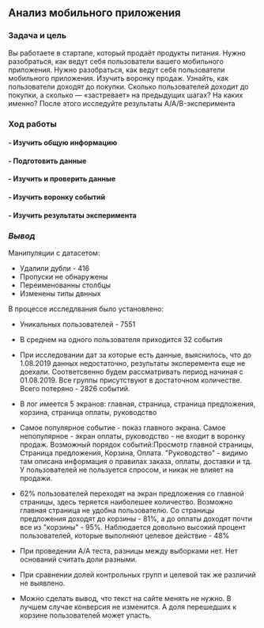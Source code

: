 ## Анализ мобильного приложения
### Задача и цель
Вы работаете в стартапе, который продаёт продукты питания. Нужно разобраться, как ведут себя пользователи вашего мобильного приложения. 
Нужно разобраться, как ведут себя пользователи мобильного приложения. 
Изучить воронку продаж. Узнайть, как пользователи доходят до покупки. Сколько пользователей доходит до покупки, а сколько — «застревает» на предыдущих шагах? На каких именно?
После этого исследуйте результаты A/A/B-эксперимента
### Ход работы
#### - Изучить общую информацию
#### - Подготовить данные
#### - Изучить и проверить данные
#### - Изучить воронку событий
#### - Изучить результаты эксперимента
### *Вывод*

Манипуляции с датасетом:

- Удалили дубли - 416
- Пропуски не обнаружены
- Переименованны столбцы
- Изменены типы двнных

В процессе исследлвания было установлено:

- Уникальных пользователей - 7551
- В среднем на одного пользователя приходится 32 события
- При исследовании дат за которые есть данные, выяснилось, что до 1.08.2019 данных недостаточно, результаты эксперемента еще не доехали. Соответсвенно будем рассматривать период начиная с 01.08.2019. Все группы присутствуют в достаточном количестве. Всего потеряно - 2826 событий.

- В лог имеется 5 экранов: главная, страница, страница предложения, корзина, страница оплаты, руководство

- Самое популярное событие - показ главного экрана. Самое непопулярное - экран оплаты, руководство - не входит в воронку продаж. Возможный порядок событий:Просмотр главной страницы, Страница предложения, Корзина, Оплата. "Руководство" - видимо там описана информация о правилах заказа, оплаты, доставки и тд. У пользователей не пользуется спросом, и никак не влияет на продажи.

- 62% пользователей переходят на экран предложения со главной страницы, здесь теряется наиболешее количество. Возможно главная страница не удобна пользователю. Со страницы предложения доходят до корзины - 81%, а до оплаты доходят почти все из "корзины" - 95%. Наблюдается довольно высокий процент пользователей, которые выполняют целевое действие - 48%
- При проведении А/А теста, разницы между выборками нет. Нет оснований считать доли разными.
- При сравнении долей контрольных групп и целевой так же различий не выявлено.
- Можно сделать вывод, что текст на сайте менять не нужно. В лучшем случае конверсия не изменится. А доля перешедших к корзине пользователей может упасть.
